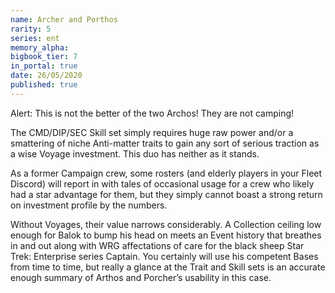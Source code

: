```yaml
---
name: Archer and Porthos
rarity: 5
series: ent
memory_alpha:
bigbook_tier: 7
in_portal: true
date: 26/05/2020
published: true
---
```


Alert: This is not the better of the two Archos! They are not camping!

The CMD/DIP/SEC Skill set simply requires huge raw power and/or a smattering of niche Anti-matter traits to gain any sort of serious traction as a wise Voyage investment. This duo has neither as it stands.

As a former Campaign crew, some rosters (and elderly players in your Fleet Discord) will report in with tales of occasional usage for a crew who likely had a star advantage for them, but they simply cannot boast a strong return on investment profile by the numbers.

Without Voyages, their value narrows considerably. A Collection ceiling low enough for Balok to bump his head on meets an Event history that breathes in and out along with WRG affectations of care for the black sheep Star Trek: Enterprise series Captain. You certainly will use his competent Bases from time to time, but really a glance at the Trait and Skill sets is an accurate enough summary of Arthos and Porcher’s usability in this case.
